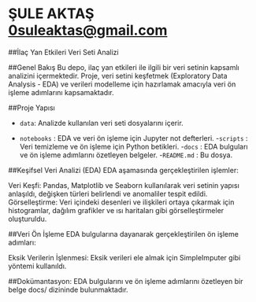 # ŞULE AKTAŞ 0suleaktas@gmail.com

##İlaç Yan Etkileri Veri Seti Analizi

##Genel Bakış
Bu depo, ilaç yan etkileri ile ilgili bir veri setinin kapsamlı analizini içermektedir. Proje, veri setini keşfetmek (Exploratory Data Analysis - EDA) ve verileri modelleme için hazırlamak amacıyla veri ön işleme adımlarını kapsamaktadır.

##Proje Yapısı

- `data`: Analizde kullanılan veri seti dosyalarını içerir.

- `notebooks` : EDA ve veri ön işleme için Jupyter not defterleri.
-`scripts` : Veri temizleme ve ön işleme için Python betikleri.
-`docs` : EDA bulguları ve ön işleme adımlarını özetleyen belgeler.
-`README.md` : Bu dosya.

##Keşifsel Veri Analizi (EDA)
EDA aşamasında gerçekleştirilen işlemler:

Veri Keşfi: Pandas, Matplotlib ve Seaborn kullanılarak veri setinin yapısı anlaşıldı, değişken türleri belirlendi ve anomaliler tespit edildi.
Görselleştirme: Veri içindeki desenleri ve ilişkileri ortaya çıkarmak için histogramlar, dağılım grafikler ve ısı haritaları gibi görselleştirmeler oluşturuldu.

##Veri Ön İşleme
EDA bulgularına dayanarak gerçekleştirilen ön işleme adımları:

Eksik Verilerin İşlenmesi: Eksik verileri ele almak için SimpleImputer gibi yöntemi kullanıldı.

##Dokümantasyon: EDA bulgularını ve ön işleme adımlarını özetleyen bir belge docs/ dizininde bulunmaktadır.
